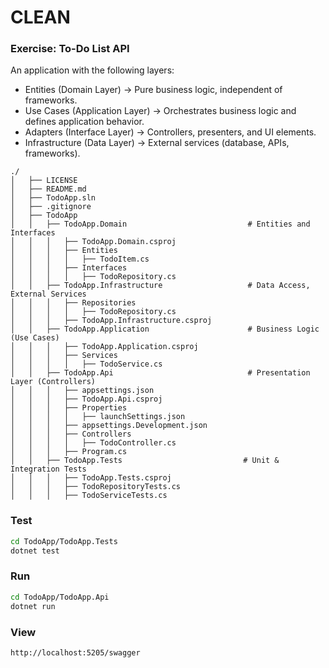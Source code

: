 # CLEAN

### Exercise: To-Do List API

An application with the following layers:  
- Entities (Domain Layer) → Pure business logic, independent of frameworks.   
- Use Cases (Application Layer) → Orchestrates business logic and defines application behavior.   
- Adapters (Interface Layer) → Controllers, presenters, and UI elements.   
- Infrastructure (Data Layer) → External services (database, APIs, frameworks).  

```
./
│   ├── LICENSE
│   ├── README.md
│   ├── TodoApp.sln
│   ├── .gitignore
│   ├── TodoApp
│   │   ├── TodoApp.Domain                           # Entities and Interfaces
│   │   │   ├── TodoApp.Domain.csproj
│   │   │   ├── Entities
│   │   │   │   ├── TodoItem.cs
│   │   │   ├── Interfaces
│   │   │   │   ├── TodoRepository.cs
│   │   ├── TodoApp.Infrastructure                   # Data Access, External Services
│   │   │   ├── Repositories
│   │   │   │   ├── TodoRepository.cs
│   │   │   ├── TodoApp.Infrastructure.csproj
│   │   ├── TodoApp.Application                      # Business Logic (Use Cases)
│   │   │   ├── TodoApp.Application.csproj
│   │   │   ├── Services
│   │   │   │   ├── TodoService.cs
│   │   ├── TodoApp.Api                              # Presentation Layer (Controllers)
│   │   │   ├── appsettings.json
│   │   │   ├── TodoApp.Api.csproj
│   │   │   ├── Properties
│   │   │   │   ├── launchSettings.json
│   │   │   ├── appsettings.Development.json
│   │   │   ├── Controllers
│   │   │   │   ├── TodoController.cs
│   │   │   ├── Program.cs
│   │   ├── TodoApp.Tests                           # Unit & Integration Tests
│   │   │   ├── TodoApp.Tests.csproj
│   │   │   ├── TodoRepositoryTests.cs
│   │   │   ├── TodoServiceTests.cs
```

### Test

```bash
cd TodoApp/TodoApp.Tests
dotnet test
```

### Run    

```bash
cd TodoApp/TodoApp.Api
dotnet run
```

### View

`http://localhost:5205/swagger`